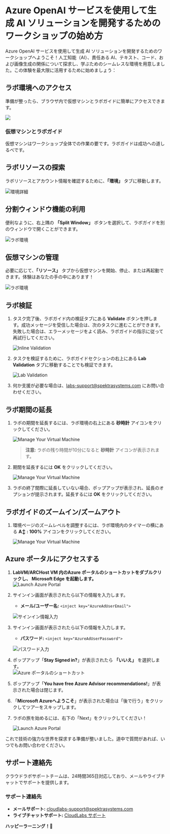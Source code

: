 # Azure OpenAI サービスを使用して生成 AI ソリューションを開発するためのワークショップの始め方

Azure OpenAI サービスを使用して生成 AI ソリューションを開発するためのワークショップへようこそ！人工知能（AI）、責任ある AI、テキスト、コード、および画像生成の関係について探求し、学ぶためのシームレスな環境を用意しました。この体験を最大限に活用するために始めましょう：

## ラボ環境へのアクセス

準備が整ったら、ブラウザ内で仮想マシンとラボガイドに簡単にアクセスできます。

   ![](../media/labguide-1.png)

### 仮想マシンとラボガイド

仮想マシンはワークショップ全体での作業の要です。ラボガイドは成功への道しるべです。

## ラボリソースの探索

ラボリソースとアカウント情報を確認するために、**「環境」** タブに移動します。

   ![環境詳細](Images/jp2.png)
 
## 分割ウィンドウ機能の利用

便利なように、右上隅の **「Split Window」** ボタンを選択して、ラボガイドを別のウィンドウで開くことができます。

   ![ラボ環境](Images/jp3.png)
 
## 仮想マシンの管理

必要に応じて、**「リソース」** タブから仮想マシンを開始、停止、または再起動できます。体験はあなたの手の中にあります！

   ![ラボ環境](Images/jp4.png)

## ラボ検証

1. タスク完了後、ラボガイド内の検証タブにある **Validate** ボタンを押します。成功メッセージを受信した場合は、次のタスクに進むことができます。失敗した場合は、エラーメッセージをよく読み、ラボガイドの指示に従って再試行してください。

   ![Inline Validation](../media/inline-validation.png)

1. タスクを検証するために、ラボガイドセクションの右上にある **Lab Validation** タブに移動することでも検証できます。

   ![Lab Validation](../media/lab-validation.png)

1. 何か支援が必要な場合は、labs-support@spektrasystems.com にお問い合わせください。

## ラボ期間の延長

1. ラボの期間を延長するには、ラボ環境の右上にある **砂時計** アイコンをクリックしてください。

    ![Manage Your Virtual Machine](../media/gext.png)

    >**注意:** ラボの残り時間が10分になると **砂時計** アイコンが表示されます。

2. 期間を延長するには **OK** をクリックしてください。
 
   ![Manage Your Virtual Machine](../media/gext2.png)

3. ラボの終了間際に延長していない場合、ポップアップが表示され、延長のオプションが提示されます。延長するには **OK** をクリックしてください。

## ラボガイドのズームイン/ズームアウト

1. 環境ページのズームレベルを調整するには、ラボ環境内のタイマーの横にある **A↕ : 100%** アイコンをクリックしてください。

   ![Manage Your Virtual Machine](../media/labzoom-1.png)


## Azure ポータルにアクセスする  

1. **LabVM/ARCHost VM 内のAzure ポータルのショートカットをダブルクリックし、 Microsoft Edge を起動します。**  
   ![Launch Azure Portal](../media/AOAIjp-10.png)
   
2. サインイン画面が表示されたら以下の情報を入力します。  
   - **メール/ユーザー名:** `<inject key="AzureAdUserEmail">`  

   ![サインイン情報入力](../media/AOAIjp-11.png)  
3. サインイン画面が表示されたら以下の情報を入力します。  
   - **パスワード:** `<inject key="AzureAdUserPassword">`  

   ![パスワード入力](../media/AOAIjp-12.png)  
4. ポップアップ「**Stay Signed in?**」が表示されたら **「いいえ」** を選択します。  
   ![Azure ポータルのショートカット](../media/AOAIjp-13.png)  


5. ポップアップ「**You have free Azure Advisor recommendations!**」が表示された場合は閉じます。  

6. 「**Microsoft Azureへようこそ**」が表示された場合は「後で行う」をクリックしてツアーをスキップします。
7. ラボの旅を始めるには、右下の「Next」をクリックしてください！

   ![Launch Azure Portal](../media/sc900-image(3).png)

これで技術の強力な世界を探求する準備が整いました。道中で質問があれば、いつでもお問い合わせください。

## サポート連絡先  

クラウドラボサポートチームは、24時間365日対応しており、メールやライブチャットでサポートを提供します。

### サポート連絡先  
- **メールサポート:** [cloudlabs-support@spektrasystems.com](mailto:cloudlabs-support@spektrasystems.com)  
- **ライブチャットサポート:** [CloudLabs サポート](https://cloudlabs.ai/labs-support)  

**ハッピーラーニング！🎉**  
